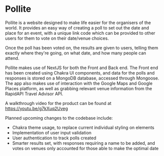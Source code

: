 # Pollite

Pollite is a website designed to make life easier for the organisers of the world. It provides an easy way of creating a poll to set out the date and place for an event, with a unique link code which can be provided to other users for them to vote on their date/venue choices.

Once the poll has been voted on, the results are given to users, telling them exactly where they're going, on what date, and how many people can attend.

Pollite makes use of NextJS for both the Front and Back end. The Front end has been created using Chakra UI components, and data for the polls and responses is stored on a MongoDB database, accessed through Mongoose. The app also makes use of interaction with the Google Maps and Google Places platform, as well as grabbing relevant venue information from the RapidAPI Travel Advisor API.

A walkthrough video for the product can be found at https://youtu.be/g7kXuq2Uveg

Planned upcoming changes to the codebase include:
- Chakra theme usage, to replace current individual styling on elements
- Implementation of user input validation
- User authentication to track polls created
- Smarter results set, with responses requiring a name to be added, and votes on venues only accounted for those able to make the optimal date
